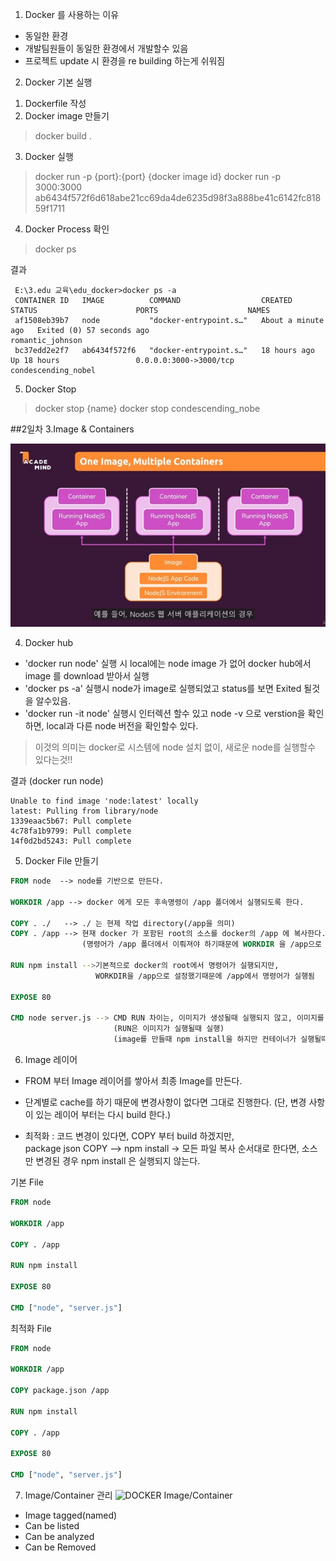 1. Docker 를 사용하는 이유
- 동일한 환경
- 개발팀원들이 동일한 환경에서 개발할수 있음
- 프로젝트 update 시 환경을 re building 하는게 쉬워짐


2. Docker 기본 실행
 1) Dockerfile 작성
 2) Docker image 만들기
 > docker build .
 3) Docker 실행 
 > docker run -p {port}:{port} {docker image id}
 > docker run -p 3000:3000 ab6434f572f6d618abe21cc69da4de6235d98f3a888be41c6142fc81859f1711

 4) Docker Process 확인
 > docker ps

 결과
 ```
  E:\3.edu 교육\edu_docker>docker ps -a
  CONTAINER ID   IMAGE          COMMAND                  CREATED              STATUS                      PORTS                    NAMES
  af1508eb39b7   node           "docker-entrypoint.s…"   About a minute ago   Exited (0) 57 seconds ago                            romantic_johnson
  bc37edd2e2f7   ab6434f572f6   "docker-entrypoint.s…"   18 hours ago         Up 18 hours                 0.0.0.0:3000->3000/tcp   condescending_nobel
 ```
 5) Docker Stop
 >docker stop {name}
 >docker stop condescending_nobe

##2일차
 3.Image & Containers

  ![DOCKER](./docker_01.jpg)
  

 4. Docker hub
  - 'docker run node' 실행 시 local에는 node image 가 없어 docker hub에서 image 를 download 받아서 실행
  - 'docker ps -a' 실행시 node가 image로 실행되었고 status를 보면 Exited 될것을 알수있음.
  - 'docker run -it node' 실행시 인터렉션 할수 있고 node -v 으로 verstion을 확인하면, local과 다른 node 버전을 확인할수 있다.
   > 이것의 의미는 docker로 시스템에 node 설치 없이, 새로운 node를 실행할수 있다는것!!

결과 (docker run node)
```
Unable to find image 'node:latest' locally
latest: Pulling from library/node
1339eaac5b67: Pull complete
4c78fa1b9799: Pull complete
14f0d2bd5243: Pull complete

```

5. Docker File 만들기

```dockerfile
FROM node  --> node를 기반으로 만든다.

WORKDIR /app --> docker 에게 모든 후속명령이 /app 폴더에서 실행되도록 한다.

COPY . ./   --> ./ 는 현제 작업 directory(/app을 의미)
COPY . /app --> 현재 docker 가 포함된 root의 소스를 docker의 /app 에 복사한다.
                (명령어가 /app 폴더에서 이뤄져야 하기때문에 WORKDIR 을 /app으로 설정)

RUN npm install -->기본적으로 docker의 root에서 명령어가 실행되지만,
                   WORKDIR을 /app으로 설정했기때문에 /app에서 명령어가 실행됨

EXPOSE 80

CMD node server.js --> CMD RUN 차이는, 이미지가 생성될때 실행되지 않고, 이미지를 기반으로, 컨테이너가 생성될때 실행
                       (RUN은 이미지가 실행될때 실행)
                       (image를 만들때 npm install을 하지만 컨테이너가 실행될때 server를 구동해야되기때문에 CMD) 
```

6. Image 레이어

- FROM 부터 Image 레이어를 쌓아서 최종 Image를 만든다.
- 단계별로 cache를 하기 때문에 변경사항이 없다면 그대로 진행한다. 
   (단, 변경 사항이 있는 레이어 부터는 다시 build 한다.)

- 최적화 : 코드 변경이 있다면, COPY 부터 build 하겠지만,  
  package json COPY --> npm install -> 모든 파일 복사  순서대로 한다면, 
  소스만 변경된 경우 npm install 은 실행되지 않는다.

기본 File
```dockerfile
FROM node

WORKDIR /app

COPY . /app

RUN npm install

EXPOSE 80

CMD ["node", "server.js"]
```

최적화 File
```dockerfile
FROM node

WORKDIR /app

COPY package.json /app 

RUN npm install

COPY . /app

EXPOSE 80

CMD ["node", "server.js"]
```

7. Image/Container 관리
   ![DOCKER](./docker_02.jpg)
Image/Container
 - Image tagged(named)
 - Can be listed
 - Can be analyzed
 - Can be Removed